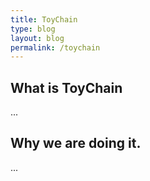 ```yaml
---
title: ToyChain
type: blog
layout: blog
permalink: /toychain
---
```



## What is ToyChain
...

## Why we are doing it.
...
